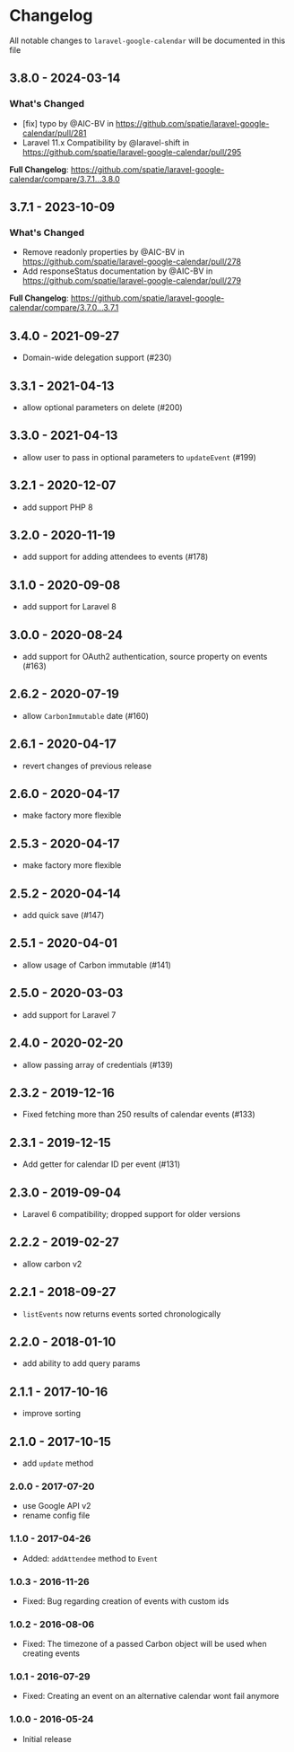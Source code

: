 # Changelog

All notable changes to `laravel-google-calendar` will be documented in this file

## 3.8.0 - 2024-03-14

### What's Changed

* [fix] typo by @AIC-BV in https://github.com/spatie/laravel-google-calendar/pull/281
* Laravel 11.x Compatibility by @laravel-shift in https://github.com/spatie/laravel-google-calendar/pull/295

**Full Changelog**: https://github.com/spatie/laravel-google-calendar/compare/3.7.1...3.8.0

## 3.7.1 - 2023-10-09

### What's Changed

- Remove readonly properties by @AIC-BV in https://github.com/spatie/laravel-google-calendar/pull/278
- Add responseStatus documentation by @AIC-BV in https://github.com/spatie/laravel-google-calendar/pull/279

**Full Changelog**: https://github.com/spatie/laravel-google-calendar/compare/3.7.0...3.7.1

## 3.4.0 - 2021-09-27

- Domain-wide delegation support (#230)

## 3.3.1 - 2021-04-13

- allow optional parameters on delete (#200)

## 3.3.0 - 2021-04-13

- allow user to pass in optional parameters to `updateEvent` (#199)

## 3.2.1 - 2020-12-07

- add support PHP 8

## 3.2.0 - 2020-11-19

- add support for adding attendees to events (#178)

## 3.1.0 - 2020-09-08

- add support for Laravel 8

## 3.0.0 - 2020-08-24

- add support for OAuth2 authentication, source property on events (#163)

## 2.6.2 - 2020-07-19

- allow `CarbonImmutable` date (#160)

## 2.6.1 - 2020-04-17

- revert changes of previous release

## 2.6.0 - 2020-04-17

- make factory more flexible

## 2.5.3 - 2020-04-17

- make factory more flexible

## 2.5.2 - 2020-04-14

- add quick save (#147)

## 2.5.1 - 2020-04-01

- allow usage of Carbon immutable (#141)

## 2.5.0 - 2020-03-03

- add support for Laravel 7

## 2.4.0 - 2020-02-20

- allow passing array of credentials (#139)

## 2.3.2 - 2019-12-16

- Fixed fetching more than 250 results of calendar events (#133)

## 2.3.1 - 2019-12-15

- Add getter for calendar ID per event (#131)

## 2.3.0 - 2019-09-04

- Laravel 6 compatibility; dropped support for older versions

## 2.2.2 - 2019-02-27

- allow carbon v2

## 2.2.1 - 2018-09-27

- `listEvents` now returns events sorted chronologically

## 2.2.0 - 2018-01-10

- add ability to add query params

## 2.1.1 - 2017-10-16

- improve sorting

## 2.1.0 - 2017-10-15

- add `update` method

### 2.0.0 - 2017-07-20

- use Google API v2
- rename config file

### 1.1.0 - 2017-04-26

- Added: `addAttendee` method to `Event`

### 1.0.3 - 2016-11-26

- Fixed: Bug regarding creation of events with custom ids

### 1.0.2 - 2016-08-06

- Fixed: The timezone of a passed Carbon object will be used when creating events

### 1.0.1 - 2016-07-29

- Fixed: Creating an event on an alternative calendar wont fail anymore

### 1.0.0 - 2016-05-24

- Initial release
